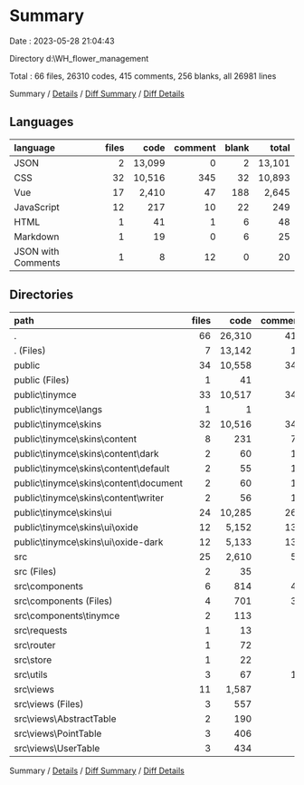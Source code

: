 # Summary

Date : 2023-05-28 21:04:43

Directory d:\\WH_flower_management

Total : 66 files,  26310 codes, 415 comments, 256 blanks, all 26981 lines

Summary / [Details](details.md) / [Diff Summary](diff.md) / [Diff Details](diff-details.md)

## Languages
| language | files | code | comment | blank | total |
| :--- | ---: | ---: | ---: | ---: | ---: |
| JSON | 2 | 13,099 | 0 | 2 | 13,101 |
| CSS | 32 | 10,516 | 345 | 32 | 10,893 |
| Vue | 17 | 2,410 | 47 | 188 | 2,645 |
| JavaScript | 12 | 217 | 10 | 22 | 249 |
| HTML | 1 | 41 | 1 | 6 | 48 |
| Markdown | 1 | 19 | 0 | 6 | 25 |
| JSON with Comments | 1 | 8 | 12 | 0 | 20 |

## Directories
| path | files | code | comment | blank | total |
| :--- | ---: | ---: | ---: | ---: | ---: |
| . | 66 | 26,310 | 415 | 256 | 26,981 |
| . (Files) | 7 | 13,142 | 12 | 12 | 13,166 |
| public | 34 | 10,558 | 346 | 38 | 10,942 |
| public (Files) | 1 | 41 | 1 | 6 | 48 |
| public\\tinymce | 33 | 10,517 | 345 | 32 | 10,894 |
| public\\tinymce\\langs | 1 | 1 | 0 | 0 | 1 |
| public\\tinymce\\skins | 32 | 10,516 | 345 | 32 | 10,893 |
| public\\tinymce\\skins\\content | 8 | 231 | 76 | 8 | 315 |
| public\\tinymce\\skins\\content\\dark | 2 | 60 | 19 | 2 | 81 |
| public\\tinymce\\skins\\content\\default | 2 | 55 | 19 | 2 | 76 |
| public\\tinymce\\skins\\content\\document | 2 | 60 | 19 | 2 | 81 |
| public\\tinymce\\skins\\content\\writer | 2 | 56 | 19 | 2 | 77 |
| public\\tinymce\\skins\\ui | 24 | 10,285 | 269 | 24 | 10,578 |
| public\\tinymce\\skins\\ui\\oxide | 12 | 5,152 | 134 | 12 | 5,298 |
| public\\tinymce\\skins\\ui\\oxide-dark | 12 | 5,133 | 135 | 12 | 5,280 |
| src | 25 | 2,610 | 57 | 206 | 2,873 |
| src (Files) | 2 | 35 | 0 | 7 | 42 |
| src\\components | 6 | 814 | 40 | 46 | 900 |
| src\\components (Files) | 4 | 701 | 32 | 41 | 774 |
| src\\components\\tinymce | 2 | 113 | 8 | 5 | 126 |
| src\\requests | 1 | 13 | 0 | 0 | 13 |
| src\\router | 1 | 72 | 0 | 4 | 76 |
| src\\store | 1 | 22 | 0 | 3 | 25 |
| src\\utils | 3 | 67 | 10 | 6 | 83 |
| src\\views | 11 | 1,587 | 7 | 140 | 1,734 |
| src\\views (Files) | 3 | 557 | 3 | 65 | 625 |
| src\\views\\AbstractTable | 2 | 190 | 2 | 14 | 206 |
| src\\views\\PointTable | 3 | 406 | 1 | 31 | 438 |
| src\\views\\UserTable | 3 | 434 | 1 | 30 | 465 |

Summary / [Details](details.md) / [Diff Summary](diff.md) / [Diff Details](diff-details.md)